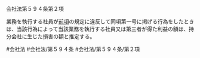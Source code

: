 会社法第５９４条第２項

業務を執行する社員が[前項](会社法＿＿＿＿第５９４条第１項)の規定に違反して同項第一号に掲げる行為をしたときは、当該行為によって当該業務を執行する社員又は第三者が得た利益の額は、持分会社に生じた損害の額と推定する。

#会社法
#会社法/第５９４条
#会社法/第５９４条/第２項
